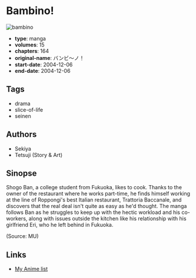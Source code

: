 # Bambino!

![bambino](https://cdn.myanimelist.net/images/manga/5/74977.jpg)

-   **type**: manga
-   **volumes**: 15
-   **chapters**: 164
-   **original-name**: バンビ～ノ！
-   **start-date**: 2004-12-06
-   **end-date**: 2004-12-06

## Tags

-   drama
-   slice-of-life
-   seinen

## Authors

-   Sekiya
-   Tetsuji (Story & Art)

## Sinopse

Shogo Ban, a college student from Fukuoka, likes to cook. Thanks to the owner of the restaurant where he works part-time, he finds himself working at the line of Roppongi's best Italian restaurant, Trattoria Baccanale, and discovers that the real deal isn't quite as easy as he'd thought. The manga follows Ban as he struggles to keep up with the hectic workload and his co-workers, along with issues outside the kitchen like his relationship with his girlfriend Eri, who he left behind in Fukuoka.

(Source: MU)

## Links

-   [My Anime list](https://myanimelist.net/manga/11977/Bambino)
